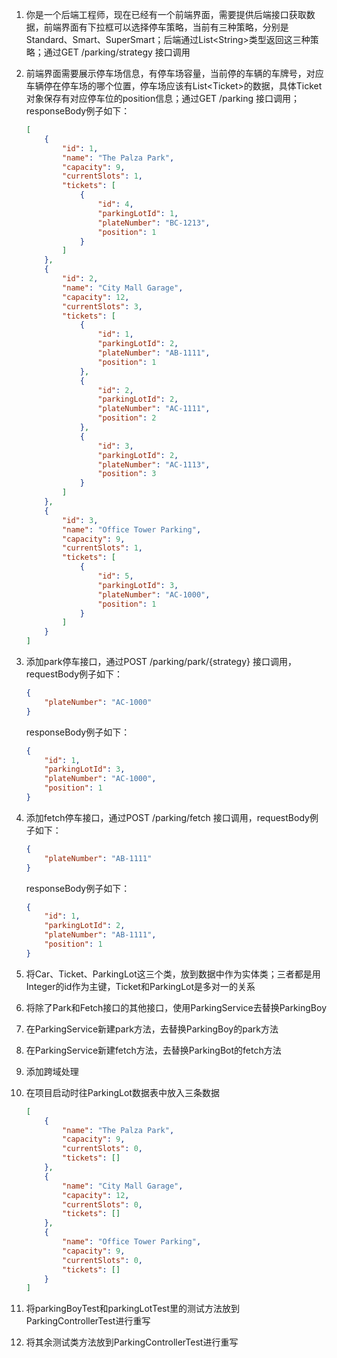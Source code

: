 1. 你是一个后端工程师，现在已经有一个前端界面，需要提供后端接口获取数据，前端界面有下拉框可以选择停车策略，当前有三种策略，分别是Standard、Smart、SuperSmart；后端通过List\<String>类型返回这三种策略；通过GET /parking/strategy 接口调用

2. 前端界面需要展示停车场信息，有停车场容量，当前停的车辆的车牌号，对应车辆停在停车场的哪个位置，停车场应该有List\<Ticket>的数据，具体Ticket对象保存有对应停车位的position信息；通过GET /parking 接口调用；responseBody例子如下：

   ```json
   [
       {
           "id": 1,
           "name": "The Palza Park",
           "capacity": 9,
           "currentSlots": 1,
           "tickets": [
               {
                   "id": 4,
                   "parkingLotId": 1,
                   "plateNumber": "BC-1213",
                   "position": 1
               }
           ]
       },
       {
           "id": 2,
           "name": "City Mall Garage",
           "capacity": 12,
           "currentSlots": 3,
           "tickets": [
               {
                   "id": 1,
                   "parkingLotId": 2,
                   "plateNumber": "AB-1111",
                   "position": 1
               },
               {
                   "id": 2,
                   "parkingLotId": 2,
                   "plateNumber": "AC-1111",
                   "position": 2
               },
               {
                   "id": 3,
                   "parkingLotId": 2,
                   "plateNumber": "AC-1113",
                   "position": 3
               }
           ]
       },
       {
           "id": 3,
           "name": "Office Tower Parking",
           "capacity": 9,
           "currentSlots": 1,
           "tickets": [
               {
                   "id": 5,
                   "parkingLotId": 3,
                   "plateNumber": "AC-1000",
                   "position": 1
               }
           ]
       }
   ]
   ```

3. 添加park停车接口，通过POST /parking/park/{strategy} 接口调用，requestBody例子如下：

   ```json
   {
       "plateNumber": "AC-1000"
   }
   ```

   responseBody例子如下：

   ```json
   {
       "id": 1,
       "parkingLotId": 3,
       "plateNumber": "AC-1000",
       "position": 1
   }
   ```

4. 添加fetch停车接口，通过POST /parking/fetch 接口调用，requestBody例子如下：

   ```json
   {
       "plateNumber": "AB-1111"
   }
   ```

   responseBody例子如下：

   ```json
   {
       "id": 1,
       "parkingLotId": 2,
       "plateNumber": "AB-1111",
       "position": 1
   }
   ```

5. 将Car、Ticket、ParkingLot这三个类，放到数据中作为实体类；三者都是用Integer的id作为主键，Ticket和ParkingLot是多对一的关系

6. 将除了Park和Fetch接口的其他接口，使用ParkingService去替换ParkingBoy

7. 在ParkingService新建park方法，去替换ParkingBoy的park方法

8. 在ParkingService新建fetch方法，去替换ParkingBot的fetch方法

9. 添加跨域处理

10. 在项目启动时往ParkingLot数据表中放入三条数据

    ```json
    [
        {
            "name": "The Palza Park",
            "capacity": 9,
            "currentSlots": 0,
            "tickets": []
        },
        {
            "name": "City Mall Garage",
            "capacity": 12,
            "currentSlots": 0,
            "tickets": []
        },
        {
            "name": "Office Tower Parking",
            "capacity": 9,
            "currentSlots": 0,
            "tickets": []
        }
    ]
    ```

11. 将parkingBoyTest和parkingLotTest里的测试方法放到ParkingControllerTest进行重写

12. 将其余测试类方法放到ParkingControllerTest进行重写

